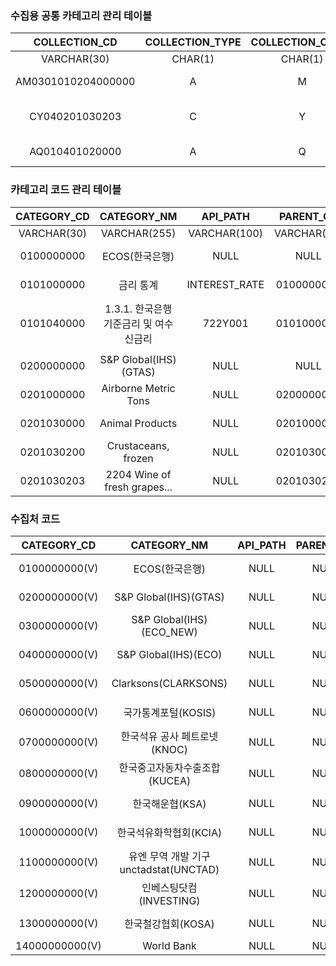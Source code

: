 ### 수집용 공통 카테고리 관리 테이블

|   COLLECTION_CD    | COLLECTION_TYPE | COLLECTION_CYCLE | DEPTH_LEVEL | SOURCE_CATEGORY_CD |                                   ACCESS_META                                   |     CREATED_AT      |     UPDATED_AT      |
| :----------------: | :-------------: | :--------------: | :---------: | :----------------: | :-----------------------------------------------------------------------------: | :-----------------: | :-----------------: |
|    VARCHAR(30)     |     CHAR(1)     |     CHAR(1)      |   CHAR(2)   |      CHAR(2)       |                                      TEXT                                       |      TIMESTAMP      |      TIMESTAMP      |
| AM0301010204000000 |        A        |        M         |     02      |         01         |                      http://api.do/INTEREST_RATE/722Y001/M                      | 2024-01-01 00:00:00 | 2024-01-01 00:00:00 |
|   CY040201030203   |        C        |        Y         |     04      |         02         | Airborne Metric Tons\|Animal Products\|Animal originated products\|2204 Wine... | 2024-01-01 00:00:00 | 2024-01-01 00:00:00 |
|   AQ010401020000   |        A        |        Q         |     01      |         04         |                            http://api2.do/a/b/c/d/Q                             | 2024-01-01 00:00:00 | 2024-01-01 00:00:00 |

### 카테고리 코드 관리 테이블

| CATEGORY_CD |         CATEGORY_NM          |   API_PATH    |  PARENT_CD  | DEPTH_LEVEL | LAST_DEPTH_YN |     CREATED_AT      |     UPDATED_AT      |
| :---------: | :--------------------------: | :-----------: | :---------: | :---------: | :-----------: | :-----------------: | :-----------------: |
| VARCHAR(30) |         VARCHAR(255)         | VARCHAR(100)  | VARCHAR(30) |   CHAR(2)   |    CHAR(2)    |      TIMESTAMP      |      TIMESTAMP      |
| 0100000000  |          ECOS(한국은행)          |     NULL      |    NULL     |     00      |       N       | 2024-01-01 00:00:00 | 2024-01-01 00:00:00 |
| 0101000000  |            금리 통계             | INTEREST_RATE | 0100000000  |     01      |       N       | 2024-01-01 00:00:00 | 2024-01-01 00:00:00 |
| 0101040000  |   1.3.1. 한국은행 기준금리 및 여수신금리   |    722Y001    | 0101000000  |     02      |       Y       | 2024-01-01 00:00:00 | 2024-01-01 00:00:00 |
|             |                              |               |             |             |               |                     |                     |
| 0200000000  |    S&P Global(IHS)(GTAS)     |     NULL      |    NULL     |     00      |       N       | 2024-01-01 00:00:00 | 2024-01-01 00:00:00 |
| 0201000000  |     Airborne Metric Tons     |     NULL      | 0200000000  |     01      |       N       | 2024-01-01 00:00:00 | 2024-01-01 00:00:00 |
| 0201030000  |       Animal Products        |     NULL      | 0201000000  |     02      |       N       | 2024-01-01 00:00:00 | 2024-01-01 00:00:00 |
| 0201030200  |     Crustaceans, frozen      |     NULL      | 0201030000  |     03      |       N       | 2024-01-01 00:00:00 | 2024-01-01 00:00:00 |
| 0201030203  | 2204 Wine of fresh grapes... |     NULL      | 0201030200  |     04      |       Y       | 2024-01-01 00:00:00 | 2024-01-01 00:00:00 |

### 수집처 코드
|  CATEGORY_CD   |          CATEGORY_NM           | API_PATH | PARENT_CD | DEPTH_LEVEL | LAST_DEPTH_YN |     CREATED_AT      |     UPDATED_AT      |
| :------------: | :----------------------------: | :------: | :-------: | :---------: | :-----------: | :-----------------: | :-----------------: |
| 0100000000(V)  |           ECOS(한국은행)           |   NULL   |   NULL    |     00      |       N       | 2024-01-01 00:00:00 | 2024-01-01 00:00:00 |
| 0200000000(V)  |     S&P Global(IHS)(GTAS)      |   NULL   |   NULL    |     00      |       N       | 2024-01-01 00:00:00 | 2024-01-01 00:00:00 |
| 0300000000(V)  |    S&P Global(IHS)(ECO_NEW)    |   NULL   |   NULL    |     00      |       N       | 2024-01-01 00:00:00 | 2024-01-01 00:00:00 |
| 0400000000(V)  |      S&P Global(IHS)(ECO)      |   NULL   |   NULL    |     00      |       N       | 2024-01-01 00:00:00 | 2024-01-01 00:00:00 |
| 0500000000(V)  |      Clarksons(CLARKSONS)      |   NULL   |   NULL    |     00      |       N       | 2024-01-01 00:00:00 | 2024-01-01 00:00:00 |
| 0600000000(V)  |         국가통계포털(KOSIS)          |   NULL   |   NULL    |     00      |       N       | 2024-01-01 00:00:00 | 2024-01-01 00:00:00 |
| 0700000000(V)  |       한국석유 공사 페트로넷(KNOC)       |   NULL   |   NULL    |     00      |       N       | 2024-01-01 00:00:00 | 2024-01-01 00:00:00 |
| 0800000000(V)  |       한국중고자동차수출조합(KUCEA)       |   NULL   |   NULL    |     00      |       N       | 2024-01-01 00:00:00 | 2024-01-01 00:00:00 |
| 0900000000(V)  |           한국해운협(KSA)           |   NULL   |   NULL    |     00      |       N       | 2024-01-01 00:00:00 | 2024-01-01 00:00:00 |
| 1000000000(V)  |         한국석유화학협회(KCIA)         |   NULL   |   NULL    |     00      |       N       | 2024-01-01 00:00:00 | 2024-01-01 00:00:00 |
| 1100000000(V)  | 유엔 무역 개발 기구 unctadstat(UNCTAD) |   NULL   |   NULL    |     00      |       N       | 2024-01-01 00:00:00 | 2024-01-01 00:00:00 |
| 1200000000(V)  |       인베스팅닷컴(INVESTING)        |   NULL   |   NULL    |     00      |       N       | 2024-01-01 00:00:00 | 2024-01-01 00:00:00 |
| 1300000000(V)  |          한국철강협회(KOSA)          |   NULL   |   NULL    |     00      |       N       | 2024-01-01 00:00:00 | 2024-01-01 00:00:00 |
| 14000000000(V) |           World Bank           |   NULL   |   NULL    |     00      |               |                     |                     |

